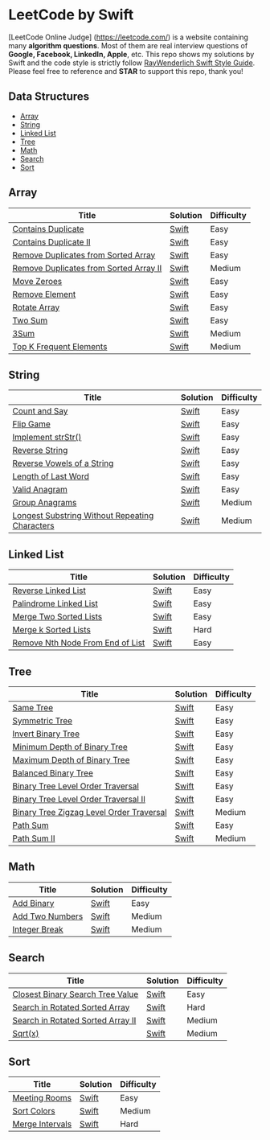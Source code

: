 # LeetCode by Swift
[LeetCode Online Judge] (https://leetcode.com/) is a website containing many **algorithm questions**. Most of them are real interview questions of **Google, Facebook, LinkedIn, Apple**, etc. This repo shows my solutions by Swift and the code style is strictly follow [RayWenderlich Swift Style Guide](https://github.com/raywenderlich/swift-style-guide). Please feel free to reference and **STAR** to support this repo, thank you!

## Data Structures
* [Array](#array)
* [String](#string)
* [Linked List](#linked-list)
* [Tree](#tree)
* [Math](#math)
* [Search](#search)
* [Sort](#sort)

## Array
| Title | Solution | Difficulty |
| ----- | -------- | ---------- |
[Contains Duplicate](https://leetcode.com/problems/contains-duplicate/)| [Swift](./Array/ContainsDuplicate.swift)| Easy|
[Contains Duplicate II](https://leetcode.com/problems/contains-duplicate-ii/)| [Swift](./Array/ContainsDuplicateII.swift)| Easy|
[Remove Duplicates from Sorted Array](https://leetcode.com/problems/remove-duplicates-from-sorted-array/)| [Swift](./Array/RemoveDuplicatesFromSortedArray.swift)| Easy|
[Remove Duplicates from Sorted Array II](https://leetcode.com/problems/remove-duplicates-from-sorted-array-ii/)| [Swift](./Array/RemoveDuplicatesFromSortedArrayII.swift)| Medium|
[Move Zeroes](https://leetcode.com/problems/move-zeroes/)| [Swift](./Array/MoveZeroes.swift)| Easy|
[Remove Element](https://leetcode.com/problems/remove-element/)| [Swift](./Array/RemoveElement.swift)| Easy|
[Rotate Array](https://leetcode.com/problems/rotate-array/)| [Swift](./Array/RotateArray.swift)| Easy|
[Two Sum](https://leetcode.com/problems/two-sum/)| [Swift](./Array/TwoSum.swift)| Easy|
[3Sum](https://leetcode.com/problems/3sum/)| [Swift](./Array/ThreeSum.swift)| Medium|
[Top K Frequent Elements](https://leetcode.com/problems/top-k-frequent-elements/)| [Swift](./Array/TopKFrequentElements.swift)| Medium|

## String
| Title | Solution | Difficulty |
| ----- | -------- | ---------- |
[Count and Say](https://leetcode.com/problems/count-and-say/)| [Swift](./String/CountAndSay.swift)| Easy|
[Flip Game](https://leetcode.com/problems/flip-game/)| [Swift](./String/FlipGame.swift)| Easy|
[Implement strStr()](https://leetcode.com/problems/implement-strstr/)| [Swift](./String/StrStr.swift)| Easy|
[Reverse String](https://leetcode.com/problems/reverse-string/)| [Swift](./String/ReverseString.swift)| Easy|
[Reverse Vowels of a String](https://leetcode.com/problems/reverse-vowels-of-a-string/)| [Swift](./String/ReverseVowelsOfAString.swift)| Easy|
[Length of Last Word](https://leetcode.com/problems/length-of-last-word/)| [Swift](./String/LengthLastWord.swift)| Easy|
[Valid Anagram](https://leetcode.com/problems/valid-anagram/)| [Swift](./String/ValidAnagram.swift)| Easy|
[Group Anagrams](https://leetcode.com/problems/anagrams/)| [Swift](./String/GroupAnagrams.swift)| Medium|
[Longest Substring Without Repeating Characters](https://leetcode.com/problems/longest-substring-without-repeating-characters/)| [Swift](./String/LongestSubstringWithoutRepeatingCharacters.swift)| Medium|

## Linked List
| Title | Solution | Difficulty |
| ----- | -------- | ---------- |
[Reverse Linked List](https://leetcode.com/problems/reverse-linked-list/)| [Swift](./Tree/ReverseLinkedList.swift)| Easy|
[Palindrome Linked List](https://leetcode.com/problems/palindrome-linked-list/)| [Swift](./Tree/PalindromeLinkedList.swift)| Easy|
[Merge Two Sorted Lists](https://leetcode.com/problems/merge-two-sorted-lists/)| [Swift](./Tree/MergeTwoSortedLists.swift)| Easy|
[Merge k Sorted Lists](https://leetcode.com/problems/merge-k-sorted-lists/)| [Swift](./Tree/MergeKSortedLists.swift)| Hard|
[Remove Nth Node From End of List](https://leetcode.com/problems/remove-nth-node-from-end-of-list/)| [Swift](./Tree/RemoveNthFromEnd.swift)| Easy|

## Tree
| Title | Solution | Difficulty |
| ----- | -------- | ---------- |
[Same Tree](https://oj.leetcode.com/problems/same-tree/)| [Swift](./Tree/SameTree.swift)| Easy|
[Symmetric Tree](https://leetcode.com/problems/symmetric-tree/)| [Swift](./Tree/SymmetricTree.swift)| Easy|
[Invert Binary Tree](https://leetcode.com/problems/invert-binary-tree/)| [Swift](./Tree/InvertBinaryTree)| Easy|
[Minimum Depth of Binary Tree](https://leetcode.com/problems/minimum-depth-of-binary-tree/)| [Swift](./Tree/MinimumDepthOfBinaryTree.swift)| Easy|
[Maximum Depth of Binary Tree](https://leetcode.com/problems/maximum-depth-of-binary-tree/)| [Swift](./Tree/MaximumDepthOfBinaryTree.swift)| Easy|
[Balanced Binary Tree](https://leetcode.com/problems/balanced-binary-tree/)| [Swift](./Tree/BalancedBinaryTree.swift)| Easy|
[Binary Tree Level Order Traversal](https://leetcode.com/problems/binary-tree-level-order-traversal/)| [Swift](./Tree/BinaryTreeLevelOrderTraversal.swift)| Easy|
[Binary Tree Level Order Traversal II](https://leetcode.com/problems/binary-tree-level-order-traversal-ii/)| [Swift](./Tree/BinaryTreeLevelOrderTraversalII.swift)| Easy|
[Binary Tree Zigzag Level Order Traversal](https://leetcode.com/problems/binary-tree-zigzag-level-order-traversal/)| [Swift](./Tree/BinaryTreeZigzagLevelOrderTraversal.swift)| Medium|
[Path Sum](https://leetcode.com/problems/path-sum/)| [Swift](./Tree/PathSum.swift)| Easy|
[Path Sum II](https://leetcode.com/problems/path-sum-ii/)| [Swift](./Tree/PathSumII.swift)| Medium|

## Math
| Title | Solution | Difficulty |
| ----- | -------- | ---------- |
[Add Binary](https://leetcode.com/problems/add-binary/)| [Swift](./Math/AddBinary.swift)| Easy|
[Add Two Numbers](https://leetcode.com/problems/add-two-numbers/)| [Swift](./Math/AddTwoNumbers.swift)| Medium|
[Integer Break](https://leetcode.com/problems/integer-break/)| [Swift](./Math/IntegerBreak.swift)| Medium|

## Search
| Title | Solution | Difficulty |
| ----- | -------- | ---------- |
[Closest Binary Search Tree Value](https://leetcode.com/problems/closest-binary-search-tree-value/)| [Swift](./Search/ClosestBinarySearchTreeValue.swift)| Easy|
[Search in Rotated Sorted Array](https://leetcode.com/problems/search-in-rotated-sorted-array/)| [Swift](./Search/SearchInRotatedSortedArray.swift)| Hard|
[Search in Rotated Sorted Array II](https://leetcode.com/problems/search-in-rotated-sorted-array-ii/)| [Swift](./Search/SearchInRotatedSortedArrayII.swift)| Medium|
[Sqrt(x)](https://leetcode.com/problems/sqrtx/)| [Swift](./Search/Sqrtx.swift)| Medium|

## Sort
| Title | Solution | Difficulty |
| ----- | -------- | ---------- |
[Meeting Rooms](https://leetcode.com/problems/meeting-rooms/)| [Swift](./Sort/MeetingRooms.swift)| Easy|
[Sort Colors](https://leetcode.com/problems/sort-colors/)| [Swift](./Sort/SortColors.swift)| Medium|
[Merge Intervals](https://leetcode.com/problems/merge-intervals/)| [Swift](./Sort/MergeIntervals.swift)| Hard|
